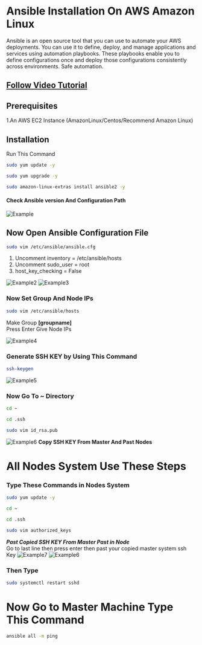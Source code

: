 # Ansible Installation On AWS Amazon Linux

Ansible is an open source tool that you can use to automate your AWS deployments. You can use it to define, deploy, and manage applications and services using automation playbooks. These playbooks enable you to define configurations once and deploy those configurations consistently across environments. Safe automation.
## [Follow Video Tutorial](#)

## Prerequisites
1.An AWS EC2 Instance (AmazonLinux/Centos/Recommend Amazon Linux)

## Installation

Run 
This Command
```bash
sudo yum update -y
```
```bash
sudo yum upgrade -y
```
```bash
sudo amazon-linux-extras install ansible2 -y
```
#### Check Ansible version And Configuration Path
![Example](https://github.com/ritikvirus/Ansible/blob/main/Images/ansible_conf_path.PNG)
## Now Open Ansible Configuration File
```bash
sudo vim /etc/ansible/ansible.cfg
```
1. Uncomment inventory = /etc/ansible/hosts
2. Uncomment sudo_user = root
3. host_key_checking = False

![Example2](https://github.com/ritikvirus/Ansible/blob/main/Images/ansible_confuncomment1.PNG)
![Example3](https://github.com/ritikvirus/Ansible/blob/main/Images/ansible_conf4.PNG)

  ### Now Set Group And Node IPs
```bash
sudo vim /etc/ansible/hosts
```
Make Group **[groupname]**  
  Press Enter Give Node IPs  
  
![Example4](https://github.com/ritikvirus/Ansible/blob/main/Images/give_group_name_and_ips.PNG)  

### Generate SSH KEY by Using This Command
```bash
ssh-keygen
```
![Example5](https://github.com/ritikvirus/Ansible/blob/main/Images/ssh-keygen.PNG)
### Now Go To ~ Directory
```bash
cd ~
```
```bash
cd .ssh
```
```bash
sudo vim id_rsa.pub
```
![Example6](https://github.com/ritikvirus/Ansible/blob/main/Images/copyMaster_key.PNG)
**Copy SSH KEY From Master And Past Nodes**  

# All Nodes System Use These Steps
### Type These Commands in Nodes System
```bash
sudo yum update -y
```
```bash
cd ~
```
```bash
cd .ssh
```
```bash
sudo vim authorized_keys
```
***Past Copied SSH KEY From Master Past in Node***  
Go to last line then press enter then past your copied master system ssh Key
![Example7](https://github.com/ritikvirus/Ansible/blob/main/Images/inNodeSystem_copy.PNG)
![Example6](https://github.com/ritikvirus/Ansible/blob/main/Images/copy_in_node_auth_key.PNG)

### Then Type
```bash
sudo systemctl restart sshd
```
# Now Go to Master Machine Type This Command
```bash
ansible all -m ping
```
